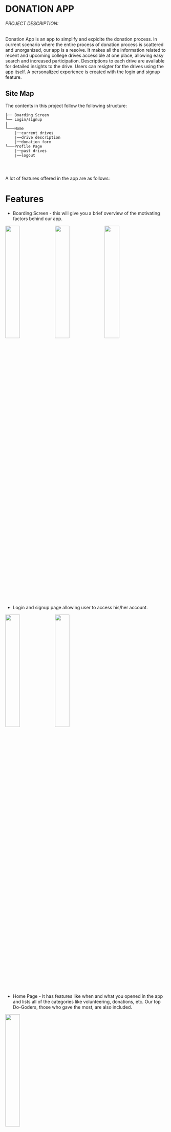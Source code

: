 
# DONATION APP

<h6> PROJECT DESCRIPTION: </h6>
Donation App is an app to simplify and expidite the donation process. In current scenario where the entire process of donation process is scattered and unorganized, our app is a resolve. It makes all the information related to recent and upcoming college drives accessible at one place, allowing easy search and increased participation.
Descriptions to each drive are available for detailed insights to the drive. Users can resigter for the drives using the app itself. A personalized experience is created with the login and signup feature.



## Site Map
The contents in this project follow the following structure:

```
├── Boarding Screen
└── Login/signup
│
└───Home
    |──current drives
    |──drive description
    │──donation form
└───Profile Page
    |──past drives
    |──logout

    
  

```


A lot of features offered in the app are as follows:
# Features

* Boarding Screen - this will give you a brief overview of the motivating factors behind our app. 
<p float="left">   
<img src="https://user-images.githubusercontent.com/94682086/212464594-2d638e54-4e27-4ba2-a50a-674193b8c473.jpeg" width=30%>
<img src="https://user-images.githubusercontent.com/94682086/212464581-033ca5a7-2711-4b83-98a4-787b8adda823.jpeg" width=30%>
<img src="https://user-images.githubusercontent.com/94682086/212464589-c2ee37f4-e99f-4c98-bbdd-61b34bc3793e.jpeg" width=30%>
</p>

* Login and signup page allowing user to access his/her account.
<p float="left">
<img src="https://user-images.githubusercontent.com/94682086/212465859-636a347d-cee5-4ea7-a1ef-bf27b66ea5b9.jpeg" width=30%>
<img src="https://user-images.githubusercontent.com/94682086/212465881-c6f45490-6fb2-41a9-938c-8cff241b7c6e.jpeg" width=30%>
</p>

* Home Page - It has features like when and what you opened in the app and lists all of the categories like volunteering, donations, etc. Our top Do-Goders, those who gave the most, are also included.       
<img src="https://user-images.githubusercontent.com/104531927/212478505-4092f2a0-66b5-4ba2-a598-49dfb345d154.jpeg" width=30%>
                                    
* Donation Drive page gives list of upcoming and recent donation drives.
<img src="https://user-images.githubusercontent.com/94682086/212465901-5a86ae99-51ba-4f25-a5bb-ee3b9ebcb855.jpeg" width=30%>

* Donation description giving the overview each drive and option to donate for the same.
<img src="https://user-images.githubusercontent.com/104531927/212479749-29ef16f7-0a03-4fa9-8b22-8d63667f1869.jpeg" width=30%>        
                                    
* Form - It contains all of the necessary information about the person, such as name, email, phone number, address, password, and confirmation.
<img src="https://user-images.githubusercontent.com/104531927/212479961-25cf7496-a510-4d48-bfed-2916e23326a6.jpeg" width=30%>

        
* Profile Page - This includes options like changing your password, visiting our website, notification setting, Celestial Biscuit IGDTUW and editing your details. Additionally, it has links to social media platforms that allow one to interact with society.
<img src="https://user-images.githubusercontent.com/104531927/212479678-546908a4-c76f-413d-a0b3-dae7fd6037f0.jpeg" width=30%>
 
* Edit Profile Page - One can change their photo, name, email, location, and phone number and then save the changes.

# Contributions
Contributed by:
* Nikhila 
* Nikita Garg       <a href="https://linkedin.com/in/nikita-garg-819800220" target="blank"><img align="center" src="https://raw.githubusercontent.com/rahuldkjain/github-profile-readme-generator/master/src/images/icons/Social/linked-in-alt.svg" alt="nikita-garg-819800220" height="20" width="20" /></a>
* Nikita Medhi
* Sehaj
* Shreel Trivedi
* Shuchita Bhutani
* Simran Joon



